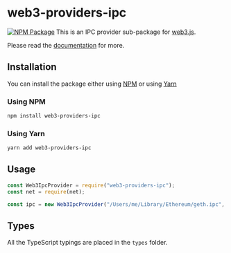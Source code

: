 # web3-providers-ipc

[![NPM Package][npm-image]][npm-url]
This is an IPC provider sub-package for [web3.js][repo].

Please read the [documentation][docs] for more.

## Installation

You can install the package either using [NPM](https://www.npmjs.com/package/web3-providers-ipc) or using [Yarn](https://yarnpkg.com/package/web3-providers-ipc)

### Using NPM

```bash
npm install web3-providers-ipc
```

### Using Yarn

```bash
yarn add web3-providers-ipc
```

## Usage

```js
const Web3IpcProvider = require("web3-providers-ipc");
const net = require(net);

const ipc = new Web3IpcProvider("/Users/me/Library/Ethereum/geth.ipc", net);
```

## Types

All the TypeScript typings are placed in the `types` folder.

[docs]: http://web3js.readthedocs.io/en/1.0/
[repo]: https://github.com/ethereum/web3.js
[npm-image]: https://img.shields.io/npm/v/web3-providers-ipc.svg
[npm-url]: https://npmjs.org/package/web3-providers-ipc
